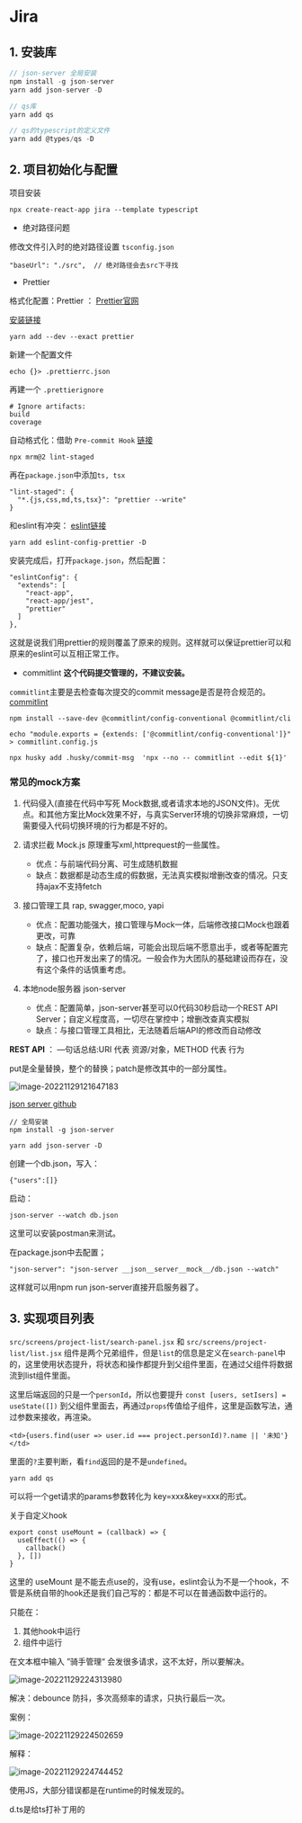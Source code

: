 # Jira

## 1. 安装库

```javascript
// json-server 全局安装
npm install -g json-server
yarn add json-server -D

// qs库
yarn add qs

// qs的typescript的定义文件
yarn add @types/qs -D
```

  

## 2. 项目初始化与配置

项目安装

```
npx create-react-app jira --template typescript
```

- 绝对路径问题

修改文件引入时的绝对路径设置 `tsconfig.json`

```
"baseUrl": "./src",  // 绝对路径会去src下寻找
```

- Prettier 

格式化配置：Prettier ： [Prettier官网](https://prettier.io/)

[安装链接](https://prettier.io/docs/en/install.html)

```
yarn add --dev --exact prettier
```

新建一个配置文件

```
echo {}> .prettierrc.json
```

再建一个 `.prettierignore`

```
# Ignore artifacts:
build
coverage
```

自动格式化：借助 `Pre-commit Hook`  [链接](https://prettier.io/docs/en/precommit.html#docsNav)

```
npx mrm@2 lint-staged
```

再在`package.json`中添加`ts, tsx`

```
"lint-staged": {
  "*.{js,css,md,ts,tsx}": "prettier --write"
}
```

和eslint有冲突： [eslint链接](https://prettier.io/docs/en/install.html#eslint-and-other-linters)

```
yarn add eslint-config-prettier -D
```

安装完成后，打开`package.json`，然后配置：

```
"eslintConfig": {
  "extends": [
    "react-app",
    "react-app/jest",
    "prettier"
  ]
},
```

这就是说我们用prettier的规则覆盖了原来的规则。这样就可以保证prettier可以和原来的eslint可以互相正常工作。

- commitlint  **这个代码提交管理的，不建议安装。**

`commitlint`主要是去检查每次提交的commit message是否是符合规范的。 [commitlint](https://github.com/conventional-changelog/commitlint)

```
npm install --save-dev @commitlint/config-conventional @commitlint/cli

echo "module.exports = {extends: ['@commitlint/config-conventional']}" > commitlint.config.js

npx husky add .husky/commit-msg  'npx --no -- commitlint --edit ${1}'
```

### 常见的mock方案

1. 代码侵入(直接在代码中写死 Mock数据,或者请求本地的JSON文件)。无优点。和其他方案比Mock效果不好，与真实Server环境的切换非常麻烦，一切需要侵入代码切换环境的行为都是不好的。

2. 请求拦截 Mock.js 原理重写xml,httprequest的一些属性。
   - 优点：与前端代码分离、可生成随机数掘
   - 缺点：数据都是动态生成的假数据，无法真实模拟增删改查的情况。只支持ajax不支持fetch
3. 接口管理工具 rap, swagger,moco, yapi
   - 优点：配置功能强大，接口管理与Mock一体，后端修改接口Mock也跟着更改，可靠
   - 缺点：配置复杂，依赖后端，可能会出现后端不愿意出手，或者等配置完了，接口也开发出来了的情况。一般会作为大团队的基础建设而存在，没有这个条件的话慎重考虑。
4. 本地node服务器 json-server
   - 优点：配置简单，json-server甚至可以0代码30秒启动一个REST API Server；自定义程度高，一切尽在掌控中；增删改查真实模拟
   - 缺点：与接口管理工具相比，无法随着后端API的修改而自动修改

**REST API** ： —句话总结:URI 代表 资源/对象，METHOD 代表 行为

put是全量替换，整个的替换；patch是修改其中的一部分属性。

![image-20221129121647183](https://picgo-1302043117.cos.ap-nanjing.myqcloud.com/jiraproject/image-20221129121647183.png)

[json server github](https://github.com/typicode/json-server)

```
// 全局安装
npm install -g json-server

yarn add json-server -D
```

创建一个db.json，写入：

```
{"users":[]}
```

启动：

```
json-server --watch db.json
```

这里可以安装postman来测试。

在package.json中去配置；

```
"json-server": "json-server __json__server__mock__/db.json --watch"
```

这样就可以用npm run json-server直接开启服务器了。

## 3. 实现项目列表

`src/screens/project-list/search-panel.jsx` 和 `src/screens/project-list/list.jsx` 组件是两个兄弟组件，但是`list`的信息是定义在`search-panel`中的，这里使用状态提升，将状态和操作都提升到父组件里面，在通过父组件将数据流到list组件里面。

这里后端返回的只是一个`personId`，所以也要提升 `const [users, setIsers] = useState([])` 到父组件里面去，再通过`props`传值给子组件，这里是函数写法，通过参数来接收，再渲染。

```react
<td>{users.find(user => user.id === project.personId)?.name || '未知'}</td>
```

里面的` ? `主要判断，看`find`返回的是不是`undefined`。



```
yarn add qs
```

可以将一个get请求的params参数转化为 key=xxx&key=xxx的形式。



关于自定义hook

```react
export const useMount = (callback) => {
  useEffect(() => {
    callback()
  }, [])
}
```

这里的 useMount 是不能去点use的，没有use，eslint会认为不是一个hook，不管是系统自带的hook还是我们自己写的：都是不可以在普通函数中运行的。

只能在：

1. 其他hook中运行
2. 组件中运行



在文本框中输入 ”骑手管理“ 会发很多请求，这不太好，所以要解决。

![image-20221129224313980](https://picgo-1302043117.cos.ap-nanjing.myqcloud.com/jiraproject/image-20221129224313980.png)

解决：debounce 防抖，多次高频率的请求，只执行最后一次。

案例：

![image-20221129224502659](https://picgo-1302043117.cos.ap-nanjing.myqcloud.com/jiraproject/image-20221129224502659.png)

解释：

![image-20221129224744452](https://picgo-1302043117.cos.ap-nanjing.myqcloud.com/jiraproject/image-20221129224744452.png)



使用JS，大部分错误都是在runtime的时候发现的。



d.ts是给ts打补丁用的







